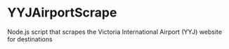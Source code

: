 # YYJAirportScrape
Node.js script that scrapes the Victoria International Airport (YYJ) website for destinations
